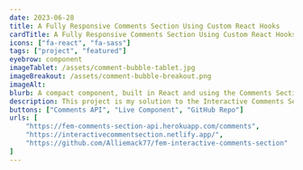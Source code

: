 ```yaml
---
date: 2023-06-28
title: A Fully Responsive Comments Section Using Custom React Hooks
cardTitle: A Fully Responsive Comments Section Using Custom React Hooks
icons: ["fa-react", "fa-sass"]
tags: ["project", "featured"]
eyebrow: component
imageTablet: /assets/comment-bubble-tablet.jpg
imageBreakout: /assets/comment-bubble-breakout.png
imageAlt: 
blurb: A compact component, built in React and using the Comments Section API I created. Styling is done using my favorite pre-processor, Sass.
description: This project is my solution to the Interactive Comments Section challenge on Frontend Mentor. This is a fully responsive component built with React and Sass. Users can post, edit, upvote/downvote, reply to, and delete comments. I learned how to build a custom hook that allows for rendering elements based on the viewport size. The Comments are populated by fetching data from an API I built. I also learned accessability best practices for buttons without text, making this commponent keyboard navigation and screen reader friendly.
buttons: ["Comments API", "Live Component", "GitHub Repo"]
urls: [
    "https://fem-comments-section-api.herokuapp.com/comments",
    "https://interactivecommentsection.netlify.app/",
    "https://github.com/Alliemack77/fem-interactive-comments-section"
]
---
```

